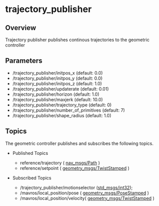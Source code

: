 # trajectory_publisher

## Overview
Trajectory publisher publishes continous trajectories to the geometric controller

## Parameters
- /trajectory_publisher/initpos_x (default: 0.0)
- /trajectory_publisher/initpos_y (default: 0.0)
- /trajectory_publisher/initpos_z (default: 1.0)
- /trajectory_publisher/updaterate (default: 0.01)
- /trajectory_publisher/horizon (default: 1.0)
- /trajectory_publisher/maxjerk (default: 10.0)
- /trajectory_publisher/trajectory_type (default: 0)
- /trajectory_publisher/number_of_primitives (default: 7)
- /trajectory_publisher/shape_radius (default: 1.0)	


## Topics

The geometric controller publishes and subscribes the following topics.

- Published Topics
	- reference/trajectory ( [nav_msgs/Path](http://docs.ros.org/kinetic/api/nav_msgs/html/msg/Path.html) )
	- reference/setpoint ( [geometry_msgs/TwistStamped](http://docs.ros.org/kinetic/api/geometry_msgs/html/msg/Twist.html) )

- Subscribed Topics
    - /trajectory_publisher/motionselector ([std_msgs/int32](http://docs.ros.org/api/std_msgs/html/msg/Int32.html));
    - /mavros/local_position/pose ( [geometry_msgs/PoseStamped](http://docs.ros.org/kinetic/api/geometry_msgs/html/msg/PoseStamped.html) )
    - /mavros/local_position/velocity( [geometry_msgs/TwistStamped](http://docs.ros.org/api/geometry_msgs/html/msg/TwistStamped.html) )
